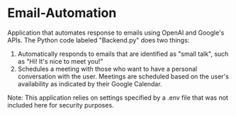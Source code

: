 # Email-Automation
Application that automates response to emails using OpenAI and Google's APIs.
The Python code labeled "Backend.py" does two things:
1. Automatically responds to emails that are identified as "small talk", such as "Hi! It's nice to meet you!"
2. Schedules a meeting with those who want to have a personal conversation with the user. Meetings are scheduled based on the user's availability as indicated by their Google Calendar.

Note: This application relies on settings specified by a .env file that was not included here for security purposes. 
